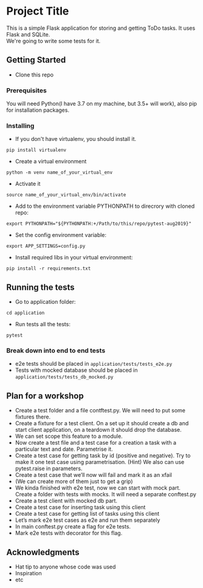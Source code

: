 # Project Title

This is a simple Flask application for storing and getting ToDo tasks.
It uses Flask and SQLite.  
We're going to write some tests for it.

## Getting Started

* Clone this repo

### Prerequisites

You will need Python(I have 3.7 on my machine, but 3.5+ will work), also pip for installation packages.

### Installing
* If you don't have virtualenv, you should install it.
```
pip install virtualenv
```
* Create a virtual environment
```
python -m venv name_of_your_virtual_env
```
* Activate it
```
source name_of_your_virtual_env/bin/activate
```
* Add to the environment variable PYTHONPATH to direcrory with cloned repo:
```
export PYTHONPATH="${PYTHONPATH:+/Path/to/this/repo/pytest-aug2019}"
```
* Set the config environment variable:

```
export APP_SETTINGS=config.py
```
* Install required libs in your virtual environment:
```
pip install -r requirements.txt
```

## Running the tests

* Go to application folder:
```
cd application

```
* Run tests all the tests:
```
pytest

```


### Break down into end to end tests

* e2e tests should be placed in `application/tests/tests_e2e.py`
* Tests with mocked database should be placed in `application/tests/tests_db_mocked.py`

## Plan for a workshop

* Create a test folder and a file contftest.py. We will need to put some fixtures there.
* Create a fixture for a test client.  On a set up it should create a db and start client application, on a teardown it should drop the database.
* We can set scope this feature to a module.
* Now create a test file and a test case for a creation a task with a particular text and date. Parametrise it.
* Create a test case for getting task by id (positive and negative). Try to make it one test case using parametrisation. (Hint) We also can use pytest.raise in parameters.
* Create a test case that we’ll now will fail and mark it as an xfail
* (We can create more of them just to get a grip)
* We kinda finished with e2e test, now we can start with mock part. Create a  folder with tests with mocks. It will need a separate conftest.py
* Create a test client with mocked db part.
* Create  a test case for inserting task using this client
* Create a test case for getting list of tasks using this client
* Let’s mark e2e test cases as e2e and run them separately
* In main conftest.py create a flag for e2e tests.
* Mark e2e tests with decorator for this flag.


## Acknowledgments

* Hat tip to anyone whose code was used
* Inspiration
* etc
